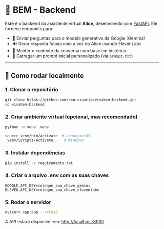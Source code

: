 # 🧠 BEM - Backend

Este é o backend da assistente virtual **Alice**, desenvolvido com [FastAPI](https://fastapi.tiangolo.com/). Ele fornece endpoints para:

- 📩 Enviar perguntas para o modelo generativo da Google (Gemma)
- 🔊 Gerar resposta falada com a voz da Alice usando ElevenLabs
- 🔁 Manter o contexto da conversa com base em histórico
- 📂 Carregar um prompt inicial personalizado (via `prompt.txt`)

---

## 🚀 Como rodar localmente

### 1. Clonar o repositório

```bash
git clone https://github.com/seu-usuario/vivabem-backend.git
cd vivabem-backend
```

### 2. Criar ambiente virtual (opcional, mas recomendado)

```bash
python -m venv .venv

source venv/bin/activate  # Linux/macOS
.venv/Scripts/activate     # Windows
```

### 3. Instalar dependências

```bash
pip install -r requirements.txt
```

### 4. Criar o arquivo .env com as suas chaves

```env
GOOGLE_API_KEY=coloque_sua_chave_gemini
ELEVEN_API_KEY=coloque_sua_chave_elevenlabs
```

### 5. Rodar o servidor

```bash
uvicorn app:app --reload
```

A API estará disponível em: [http://localhost:8000](http://localhost:8000)
